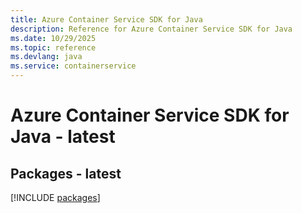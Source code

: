 ```yaml
---
title: Azure Container Service SDK for Java
description: Reference for Azure Container Service SDK for Java
ms.date: 10/29/2025
ms.topic: reference
ms.devlang: java
ms.service: containerservice
---
```

# Azure Container Service SDK for Java - latest
## Packages - latest
[!INCLUDE [packages](container-service-index.md)]